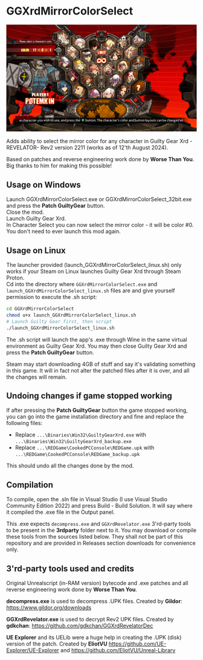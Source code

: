 # GGXrdMirrorColorSelect

![Screenshot can't be viewed](demo.jpg)

Adds ability to select the mirror color for any character in Guilty Gear Xrd -REVELATOR- Rev2 version 2211 (works as of 12'th August 2024).

Based on patches and reverse engineering work done by **Worse Than You**. Big thanks to him for making this possible!

## Usage on Windows

Launch GGXrdMirrorColorSelect.exe or GGXrdMirrorColorSelect_32bit.exe and press the **Patch GuiltyGear** button.  
Close the mod.  
Launch Guilty Gear Xrd.  
In Character Select you can now select the mirror color - it will be color \#0.  
You don't need to ever launch this mod again.

## Usage on Linux

The launcher provided (launch_GGXrdMirrorColorSelect_linux.sh) only works if your Steam on Linux launches Guilty Gear Xrd through Steam Proton.  
Cd into the directory where `GGXrdMirrorColorSelect.exe` and `launch_GGXrdMirrorColorSelect_linux.sh` files are and give yourself permission to execute the .sh script:

```bash
cd GGXrdMirrorColorSelect
chmod u+x launch_GGXrdMirrorColorSelect_linux.sh
# Launch Guilty Gear first, then script
./launch_GGXrdMirrorColorSelect_linux.sh
```

The .sh script will launch the app's .exe through Wine in the same virtual environment as Guilty Gear Xrd. You may then close Guilty Gear Xrd and press the **Patch GuiltyGear** button.

Steam may start downloading 4GB of stuff and say it's validating something in this game. It will in fact not alter the patched files after it is over, and all the changes will remain.

## Undoing changes if game stopped working

If after pressing the **Patch GuiltyGear** button the game stopped working, you can go into the game installation directory and fine and replace the following files:

- Replace `...\Binaries\Win32\GuiltyGearXrd.exe` with `...\Binaries\Win32\GuiltyGearXrd_backup.exe`
- Replace `...\REDGame\CookedPCConsole\REDGame.upk` with `...\REDGame\CookedPCConsole\REDGame_backup.upk`

This should undo all the changes done by the mod.

## Compilation

To compile, open the .sln file in Visual Studio (I use Visual Studio Community Edition 2022) and press Build - Build Solution. It will say where it compiled the .exe file in the Output panel.

This .exe expects `decompress.exe` and `GGXrdRevelator.exe` 3'rd-party tools to be present in the **3rdparty** folder next to it. You may download or compile these tools from the sources listed below. They shall not be part of this repository and are provided in Releases section downloads for convenience only.

## 3'rd-party tools used and credits

Original Unrealscript (in-RAM version) bytecode and .exe patches and all reverse engineering work done by **Worse Than You**.

**decompress.exe** is used to decompress .UPK files. Created by **Gildor**: <https://www.gildor.org/downloads>

**GGXrdRevelator.exe** is used to decrypt Rev2 UPK files. Created by **gdkchan**: <https://github.com/gdkchan/GGXrdRevelatorDec>

**UE Explorer** and its UELib were a huge help in creating the .UPK (disk) version of the patch. Created by **EliotVU** <https://github.com/UE-Explorer/UE-Explorer> and <https://github.com/EliotVU/Unreal-Library>
